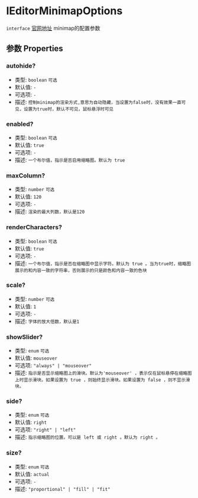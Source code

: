 # IEditorMinimapOptions
`interface` [官网地址](https://microsoft.github.io/monaco-editor/docs.html#interfaces/editor.IEditorMinimapOptions.html)
minimap的配置参数

## 参数 Properties
### autohide?
+ 类型: `boolean`  `可选`
+ 默认值: `-`
+ 可选项: `-`
+ 描述: `控制minimap的渲染方式,意思为自动隐藏，当设置为false时，没有效果一直可见，设置为true时，默认不可见，鼠标悬浮时可见`

### enabled?
+ 类型: `boolean`  `可选`
+ 默认值: `true`
+ 可选项: `-`
+ 描述: `一个布尔值，指示是否启用缩略图。默认为 true `
  
### maxColumn?
+ 类型: `number`  `可选`
+ 默认值: `120`
+ 可选项: `-`
+ 描述: `渲染的最大列数，默认是120`

### renderCharacters?
+ 类型: `boolean`  `可选`
+ 默认值: `true`
+ 可选项: `-`
+ 描述: `一个布尔值，指示是否在缩略图中显示字符。默认为 true 。当为true时，缩略图展示的和内容一致的字符串，否则展示的只是颜色和内容一致的色块`

### scale?
+ 类型: `number`  `可选`
+ 默认值: `1`
+ 可选项: `-`
+ 描述: `字体的放大倍数，默认是1`

### showSlider?
+ 类型: `enum`  `可选`
+ 默认值: `mouseover`
+ 可选项: `"always" | "mouseover"`
+ 描述: `指示是否显示缩略图上的滑块。默认为'mouseover' ，表示仅在鼠标悬停在缩略图上时显示滑块。如果设置为 true ，则始终显示滑块。如果设置为 false ，则不显示滑块。 `

### side?
+ 类型: `enum`  `可选`
+ 默认值: `right`
+ 可选项: `"right" | "left"`
+ 描述: `指示缩略图的位置。可以是 left 或 right 。默认为 right 。`

### size?
+ 类型: `enum`  `可选`
+ 默认值: `actual`
+ 可选项: `-`
+ 描述: `"proportional" | "fill" | "fit"`
